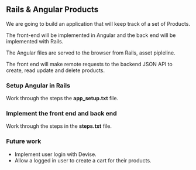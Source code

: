 ## Rails & Angular Products

We are going to build an application that will keep track of a set of Products. 

The front-end will be implemented in Angular and the back end will be implemented with Rails. 

The Angular files are served to the browser from Rails, asset pipleline. 

The front end will make remote requests to the backend JSON API to create, read update and delete products.

### Setup Angular in Rails 
Work through the steps the __app_setup.txt__ file.


### Implement the front end and back end
Work through the steps in the __steps.txt__ file.


### Future work
* Implement user login with Devise.
* Allow a logged in user to create a cart for their products.
